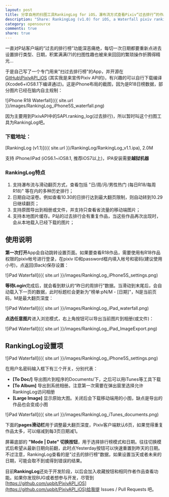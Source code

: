 ```yaml
---
layout: post
title: 分享自用的扫图工具RankingLog for iOS，瀑布流方式查看Pixiv“过去排行”的作品
description: "Share: RankingLog (v1.0) for iOS, a Waterfall pixiv ranking_log client"
category: opensource
comments: true
share: true
---
```


一直对P站客户端的“过去的排行榜”功能深恶痛绝，每切一次日期都要重新点进去设置排行类型、日期，积累满满(?)的扫图性趣也被来来回回的繁琐操作折腾得精光...

于是自己写了一个专门用来"扫过去排行榜"的App，并开源在 [GitHub\PixivAPI_iOS](https://github.com/upbit/PixivAPI_iOS/tree/master/examples/RankingLog) (其实我是来宣传Pixiv API的)，有兴趣的可以自行下载编译(Xcode6+iOS8.1下编译通过)。这是iPhone布局的截图，因为是R18日榜数据，部分图片已经在脑内自主规制：

![iPhone R18 Waterfall]({{ site.url }}/images/RankingLog_iPhone5S_waterfall.png)

因为主要用到PixivAPI中的SAPI.ranking_log(过去排行)，所以暂时叫这个扫图工具为RankingLog吧。

### 下载地址：

[RankingLog (v1.1)]({{ site.url }}/RankingLog/RankingLog_v1.1.ipa), 2.0M

支持 iPhone/iPad (iOS6.1~iOS8.1, 推荐iOS7以上)，IPA安装需要**越狱机器**

### RankingLog特点

1. 支持瀑布流与滑动翻页方式，查看包括 "日/周/月/男性热门 (每日R18/每周R18)" 等在内的多种历史排行；
2. 日期自动滚卷。例如查看10.30的日排行达到最大翻页限制，则自动转到10.29日继续翻页；
3. 支持原图导出到相册或文件，并支持只查看省流量的移动端图片；
4. 支持本地图片缓存。P站的过去排行会有重复作品，当这些作品再次出现时，会从本地载入已经下载的图片；

## 使用说明

**第一次打开**App会自动跳转设置页面。如果要查看R18作品，需要使用有R18作品权限的pixiv帐号进行登录，在pixiv ID和password框内填入帐号和密码(建议使用小号)，点返回(Back)保存设置：

![iPad Waterfall]({{ site.url }}/images/RankingLog_iPhone5S_settings.png)

**等待Login**完成后，就会看到默认的“昨日的周排行”数据。当滑动到末尾后，会自动载入下一页的数据，此时标题栏会更新为"榜单:pN/M - [日期]"，N是当前页码，M是最大翻页深度：

![iPad Waterfall]({{ site.url }}/images/RankingLog_iPad_waterfall.png)

**点选任意图片**进入浏览模式，右上角按钮可以导出当前图片到相册(或文件)：

![iPad Waterfall]({{ site.url }}/images/RankingLog_iPad_ImageExport.png)

## RankingLog设置项

![iPad Waterfall]({{ site.url }}/images/RankingLog_iPhone5S_settings.png)

在用户名密码输入框下有三个开关，分别代表：

* **[To Doc/]** 导出图片到程序的Documents/下，之后可以用iTunes等工具下载
* **[To Album]** 导出到系统相册。注意第一次需要在弹出窗里选择允许RankingLog访问相册
* **[Large Image]** 显示原始大图。关闭后会下载移动端用的小图，缺点是导出的作品也会变成小图

![iPad Waterfall]({{ site.url }}/images/RankingLog_iTunes_documents.png)

下面的**pages滑动栏**用于调整最大翻页深度，Pixiv客户端默认6页，如果觉得重复作品太多，可以缩减到每3页日期减1。

屏幕底部的 **"Mode | Date" 切换按钮**，用于选择排行榜模式和日期。往往切换模式后希望从最新日期向前翻，此时点Yesterday按钮可以快速重置到昨天的日期。不过注意，RankingLog查看的是"过去的排行榜"数据，如果设置当天或者未来的日期，可能会取不到或得到错误的结果。

目前**RankingLog**还处于开发阶段，以后会加入收藏按钮和相同作者作品查看功能。如果你发现BUG或者想参与开发，尽管到[https://github.com/upbit/PixivAPI_iOS](https://github.com/upbit/PixivAPI_iOS)给我提 Issues / Pull Requests 吧。

